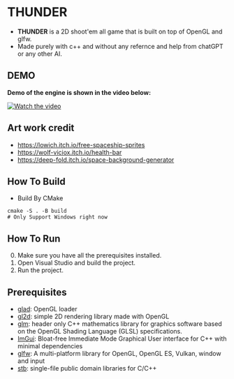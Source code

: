 # **THUNDER**

- **THUNDER** is a 2D shoot'em all game that is built on top of OpenGL and glfw.
- Made purely with c++ and without any refernce and help from chatGPT or any other AI.

## **DEMO**
**Demo of the engine is shown in the video below:**

[![Watch the video](https://img.youtube.com/vi/M7gHERrPfYA/maxresdefault.jpg)](https://www.youtube.com/watch?v=M7gHERrPfYA)

## **Art work credit**
- https://lowich.itch.io/free-spaceship-sprites
- https://wolf-viciox.itch.io/health-bar
- https://deep-fold.itch.io/space-background-generator

## How To Build
- Build By CMake
```shell
cmake -S . -B build
# Only Support Windows right now
```
## How To Run
  
  0. Make sure you have all the prerequisites installed.
  1. Open Visual Studio and build the project.
  2. Run the project.


## Prerequisites
- [glad](https://glad.dav1d.de/): OpenGL loader
- [gl2d](https://github.com/meemknight/gl2d): simple 2D rendering library made with OpenGL
- [glm](https:://github.com/g-truc/glm): header only C++ mathematics library for graphics software based on the OpenGL Shading Language (GLSL) specifications.
- [ImGui](https://github.com/ocornut/imgui): Bloat-free Immediate Mode Graphical User interface for C++ with minimal dependencies
- [glfw](https://github.com/glfw/glfw): A multi-platform library for OpenGL, OpenGL ES, Vulkan, window and input
- [stb](https://github.com/nothings/stb): single-file public domain libraries for C/C++